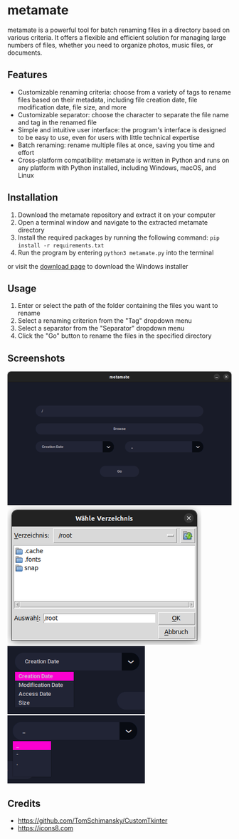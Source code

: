 # metamate

metamate is a powerful tool for batch renaming files in a directory based on various criteria. It offers a flexible and efficient solution for managing large numbers of files, whether you need to organize photos, music files, or documents.

## Features

- Customizable renaming criteria: choose from a variety of tags to rename files based on their metadata, including file creation date, file modification date, file size, and more
- Customizable separator: choose the character to separate the file name and tag in the renamed file
- Simple and intuitive user interface: the program's interface is designed to be easy to use, even for users with little technical expertise
- Batch renaming: rename multiple files at once, saving you time and effort
- Cross-platform compatibility: metamate is written in Python and runs on any platform with Python installed, including Windows, macOS, and Linux

## Installation

1. Download the metamate repository and extract it on your computer
2. Open a terminal window and navigate to the extracted metamate directory
3. Install the required packages by running the following command: `pip install -r requirements.txt`
4. Run the program by entering `python3 metamate.py` into the terminal

or visit the [download page](https://fabianjuelich.xyz/metamate) to download the Windows installer

## Usage

1. Enter or select the path of the folder containing the files you want to rename
2. Select a renaming criterion from the "Tag" dropdown menu
3. Select a separator from the "Separator" dropdown menu
4. Click the "Go" button to rename the files in the specified directory

## Screenshots

![appUbuntu](preview/appUbuntu.png)
![directory](preview/directory.png)
![tag](preview/tag.png)
![seperator](preview/seperator.png)

## Credits

- https://github.com/TomSchimansky/CustomTkinter
- https://icons8.com